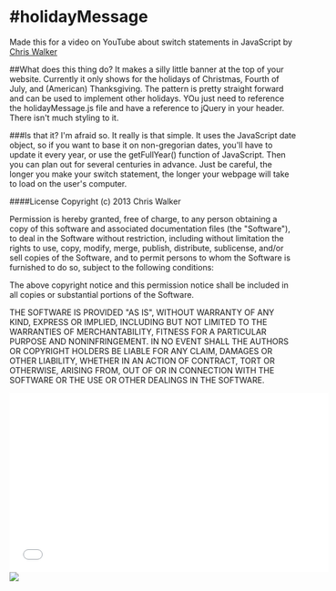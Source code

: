 #holidayMessage
==============

Made this for a video on YouTube about switch statements in JavaScript
by <a href='https://plus.google.com/104536213394512642005?rel=author'>Chris Walker</a><br/>


##What does this thing do?
It makes a silly little banner at the top of your website. Currently it only shows for the holidays of Christmas, Fourth of July, and (American) Thanksgiving. The pattern is pretty straight forward and can be used to implement other holidays. YOu just need to reference the holidayMessage.js file and have a reference to jQuery in your header. There isn't much styling to it.

###Is that it?
I'm afraid so. It really is that simple. It uses the JavaScript date object, so if you want to base it on non-gregorian dates, you'll have to update it every year, or use the getFullYear() function of JavaScript. Then you can plan out for several centuries in advance. Just be careful, the longer you make your switch statement, the longer your webpage will take to load on the user's computer.

####License
Copyright (c) 2013 Chris Walker

Permission is hereby granted, free of charge, to any person obtaining a copy
of this software and associated documentation files (the "Software"), to deal
in the Software without restriction, including without limitation the rights
to use, copy, modify, merge, publish, distribute, sublicense, and/or sell
copies of the Software, and to permit persons to whom the Software is
furnished to do so, subject to the following conditions:

The above copyright notice and this permission notice shall be included in
all copies or substantial portions of the Software.

THE SOFTWARE IS PROVIDED "AS IS", WITHOUT WARRANTY OF ANY KIND, EXPRESS OR
IMPLIED, INCLUDING BUT NOT LIMITED TO THE WARRANTIES OF MERCHANTABILITY,
FITNESS FOR A PARTICULAR PURPOSE AND NONINFRINGEMENT. IN NO EVENT SHALL THE
AUTHORS OR COPYRIGHT HOLDERS BE LIABLE FOR ANY CLAIM, DAMAGES OR OTHER
LIABILITY, WHETHER IN AN ACTION OF CONTRACT, TORT OR OTHERWISE, ARISING FROM,
OUT OF OR IN CONNECTION WITH THE SOFTWARE OR THE USE OR OTHER DEALINGS IN
THE SOFTWARE.

<iframe width="560" height="315" src="//www.youtube.com/embed/QdWd04HpPao" frameborder="0" allowfullscreen></iframe>

<img src='http://i1.ytimg.com/vi/QdWd04HpPao/mqdefault.jpg'>
